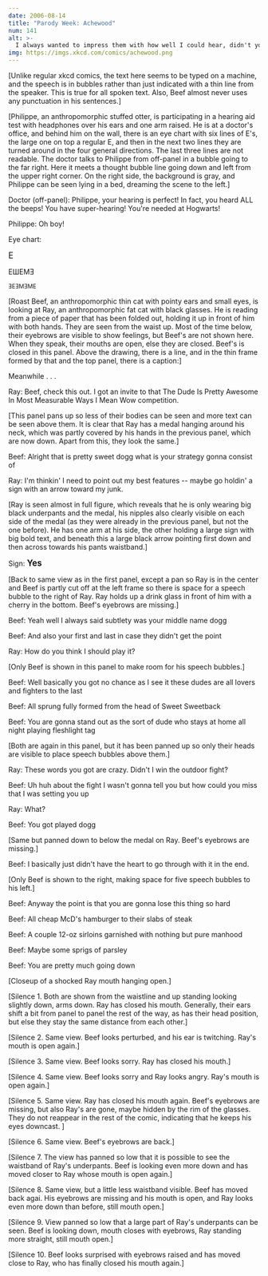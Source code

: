 ```yaml
---
date: 2006-08-14
title: "Parody Week: Achewood"
num: 141
alt: >-
  I always wanted to impress them with how well I could hear, didn't you? Also, this sets the record for number of awkward-pause panels in one strip (previously held by Achewood)
img: https://imgs.xkcd.com/comics/achewood.png
---
```

[Unlike regular xkcd comics, the text here seems to be typed on a machine, and the speech is in bubbles rather than just indicated with a thin line from the speaker. This is true for all spoken text. Also, Beef almost never uses any punctuation in his sentences.]

[Philippe, an anthropomorphic stuffed otter, is participating in a hearing aid test with headphones over his ears and one arm raised. He is at a doctor's office, and behind him on the wall, there is an eye chart with six lines of E's, the large one on top a regular E, and then in the next two lines they are turned around in the four general directions. The last three lines are not readable. The doctor talks to Philippe from off-panel in a bubble going to the far right. Here it meets a thought bubble line going down and left from the upper right corner. On the right side, the background is gray, and Philippe can be seen lying in a bed, dreaming the scene to the left.]

Doctor (off-panel): Philippe, your hearing is perfect! In fact, you heard ALL the beeps! You have super-hearing! You're needed at Hogwarts!

Philippe: Oh boy!

Eye chart:

<big>E</big>

EШEMƎ

<small>ƎEƎMƎME</small>

[Roast Beef, an anthropomorphic thin cat with pointy ears and small eyes, is looking at Ray, an anthropomorphic fat cat with black glasses. He is reading from a piece of paper that has been folded out, holding it up in front of him with both hands. They are seen from the waist up. Most of the time below, their eyebrows are visible to show feelings, but Beef's are not shown here. When they speak, their mouths are open, else they are closed. Beef's is closed in this panel. Above the drawing, there is a line, and in the thin frame formed by that and the top panel, there is a caption:]

Meanwhile . . .

Ray: Beef, check this out. I got an invite to that The Dude Is Pretty Awesome In Most Measurable Ways I Mean Wow competition.

[This panel pans up so less of their bodies can be seen and more text can be seen above them. It is clear that Ray has a medal hanging around his neck, which was partly covered by his hands in the previous panel, which are now down. Apart from this, they look the same.]

Beef: Alright that is pretty sweet dogg what is your strategy gonna consist of

Ray: I'm thinkin' I need to point out my best features -- maybe go holdin' a sign with an arrow toward my junk.

[Ray is seen almost in full figure, which reveals that he is only wearing big black underpants and the medal, his nipples also clearly visible on each side of the medal (as they were already in the previous panel, but not the one before). He has one arm at his side, the other holding a large sign with big bold text, and beneath this a large black arrow pointing first down and then across towards his pants waistband.]

Sign: <big>**Yes**</big>

[Back to same view as in the first panel, except a pan so Ray is in the center and Beef is partly cut off at the left frame so there is space for a speech bubble to the right of Ray. Ray holds up a drink glass in front of him with a cherry in the bottom. Beef's eyebrows are missing.]

Beef: Yeah well I always said subtlety was your middle name dogg

Beef: And also your first and last in case they didn't get the point

Ray: How do you think I should play it?

[Only Beef is shown in this panel to make room for his speech bubbles.]

Beef: Well basically you got no chance as I see it these dudes are all lovers and fighters to the last

Beef: All sprung fully formed from the head of Sweet Sweetback

Beef: You are gonna stand out as the sort of dude who stays at home all night playing fleshlight tag

[Both are again in this panel, but it has been panned up so only their heads are visible to place speech bubbles above them.]

Ray: These words you got are crazy. Didn't I win the outdoor fight?

Beef: Uh huh about the fight I wasn't gonna tell you but how could you miss that I was setting you up

Ray: What?

Beef: You got played dogg

[Same but panned down to below the medal on Ray. Beef's eyebrows are missing.]

Beef: I basically just didn't have the heart to go through with it in the end.

[Only Beef is shown to the right, making space for five speech bubbles to his left.]

Beef: Anyway the point is that you are gonna lose this thing so hard

Beef: All cheap McD's hamburger to their slabs of steak

Beef: A couple 12-oz sirloins garnished with nothing but pure manhood

Beef: Maybe some sprigs of parsley

Beef: You are pretty much going down

[Closeup of a shocked Ray mouth hanging open.]

[Silence 1. Both are shown from the waistline and up standing looking slightly down, arms down. Ray has closed his mouth. Generally, their ears shift a bit from panel to panel the rest of the way, as has their head position, but else they stay the same distance from each other.]

[Silence 2. Same view. Beef looks perturbed, and his ear is twitching. Ray's mouth is open again.]

[Silence 3. Same view. Beef looks sorry. Ray has closed his mouth.]

[Silence 4. Same view. Beef looks sorry and Ray looks angry. Ray's mouth is open again.]

[Silence 5. Same view. Ray has closed his mouth again. Beef's eyebrows are missing, but also Ray's are gone, maybe hidden by the rim of the glasses. They do not reappear in the rest of the comic, indicating that he keeps his eyes downcast. ]

[Silence 6. Same view. Beef's eyebrows are back.]

[Silence 7. The view has panned so low that it is possible to see the waistband of Ray's underpants. Beef is looking even more down and has moved closer to Ray whose mouth is open again.]

[Silence 8. Same view, but a little less waistband visible. Beef has moved back agai. His eyebrows are missing and his mouth is open, and Ray looks even more down than before, still mouth open.]

[Silence 9. View panned so low that a large part of Ray's underpants can be seen. Beef is looking down, mouth closes with eyebrows, Ray standing more straight, still mouth open.]

[Silence 10. Beef looks surprised with eyebrows raised and has moved close to Ray, who has finally closed his mouth again.]